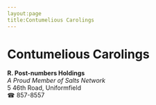 ```yaml
---
layout:page
title:Contumelious Carolings
---
```

# Contumelious Carolings

**R. Post-numbers Holdings**  
_A Proud Member of Salts Network_  
5 46th Road, Uniformfield  
☎ 857-8557



